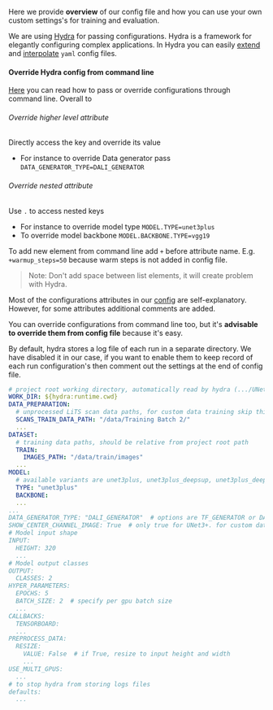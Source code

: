 Here we provide **overview** of our config file and how you can use your own custom settings's for training and
evaluation.

We are using [Hydra](https://hydra.cc/) for passing configurations. Hydra is a framework for elegantly configuring
complex applications. In Hydra you can easily [extend](https://hydra.cc/docs/patterns/extending_configs/)
and [interpolate](https://hydra.cc/docs/advanced/override_grammar/basic/#primitives) `yaml` config files.

#### Override Hydra config from command line

[Here](https://hydra.cc/docs/1.0/advanced/override_grammar/basic/)  you can read how to pass or override configurations
through command line. Overall to

###### Override higher level attribute

Directly access the key and override its value

- For instance to override Data generator pass `DATA_GENERATOR_TYPE=DALI_GENERATOR`

###### Override nested attribute

Use `.` to access nested keys

- For instance to override model type `MODEL.TYPE=unet3plus`
- To override model backbone `MODEL.BACKBONE.TYPE=vgg19`

To add new element from command line add `+` before attribute name. E.g. `+warmup_steps=50` because warm steps is not
added in config file.

> Note: Don't add space between list elements, it will create problem with Hydra.

Most of the configurations attributes in our [config](configs/config.yaml) are self-explanatory. However, for some
attributes additional comments are added.

You can override configurations from command line too, but it's **advisable to override them from config file** because
it's
easy.

By default, hydra stores a log file of each run in a separate directory. We have disabled it in our case,
if you want to enable them to keep record of each run configuration's then comment out the settings at the end of config
file.

```yaml
# project root working directory, automatically read by hydra (.../UNet3P)
WORK_DIR: ${hydra:runtime.cwd}
DATA_PREPARATION:
  # unprocessed LiTS scan data paths, for custom data training skip this section details 
  SCANS_TRAIN_DATA_PATH: "/data/Training Batch 2/"
  ...
DATASET:
  # training data paths, should be relative from project root path
  TRAIN:
    IMAGES_PATH: "/data/train/images"
  ...
MODEL:
  # available variants are unet3plus, unet3plus_deepsup, unet3plus_deepsup_cgm
  TYPE: "unet3plus"
  BACKBONE:
  ...
...
DATA_GENERATOR_TYPE: "DALI_GENERATOR"  # options are TF_GENERATOR or DALI_GENERATOR
SHOW_CENTER_CHANNEL_IMAGE: True  # only true for UNet3+. for custom dataset it should be False
# Model input shape
INPUT:
  HEIGHT: 320
  ...
# Model output classes
OUTPUT:
  CLASSES: 2
HYPER_PARAMETERS:
  EPOCHS: 5
  BATCH_SIZE: 2  # specify per gpu batch size
  ...
CALLBACKS:
  TENSORBOARD:
  ...
PREPROCESS_DATA:
  RESIZE:
    VALUE: False  # if True, resize to input height and width
    ...
USE_MULTI_GPUS:
  ...
# to stop hydra from storing logs files
defaults:
  ...

```
